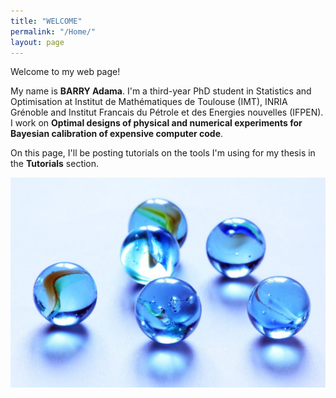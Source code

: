 ```yaml
---
title: "WELCOME"
permalink: "/Home/"
layout: page
---
```


Welcome to my web page!

My name is **BARRY Adama**. I'm a third-year PhD student in Statistics and Optimisation at Institut de Mathématiques de Toulouse (IMT), 
INRIA Grénoble and Institut Francais du Pétrole et des Energies nouvelles (IFPEN). 
I work on **Optimal designs of physical and numerical experiments for Bayesian calibration of expensive computer code**.

On this page, I'll be posting tutorials on the tools I'm using for my thesis in the **Tutorials** section. 

![GP](PG.jpg)

